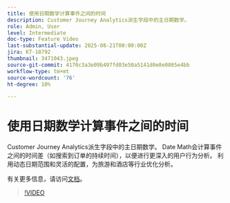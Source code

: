 ```yaml
---
title: 使用日期数学计算事件之间的时间
description: Customer Journey Analytics派生字段中的主日期数学。
role: Admin, User
level: Intermediate
doc-type: Feature Video
last-substantial-update: 2025-08-21T00:00:00Z
jira: KT-18792
thumbnail: 3471043.jpeg
source-git-commit: 4170c3a3e09b497fd03e50a5141d0e8e0865e4bb
workflow-type: tm+mt
source-wordcount: '76'
ht-degree: 10%

---
```


# 使用日期数学计算事件之间的时间

Customer Journey Analytics派生字段中的主日期数学。 Date Math会计算事件之间的时间差（如搜索到订单的持续时间），以便进行更深入的用户行为分析。 利用动态日期范围和灵活的配置，为旅游和酒店等行业优化分析。

有关更多信息，请访问[文档](https://experienceleague.adobe.com/zh-hans/docs/analytics-platform/using/cja-dataviews/derived-fields)。

>[!VIDEO](https://video.tv.adobe.com/v/3471043/?learn=on)
